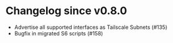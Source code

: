 # Changelog since v0.8.0
- Advertise all supported interfaces as Tailscale Subnets (#135) 
- Bugfix in migrated S6 scripts (#158) 
